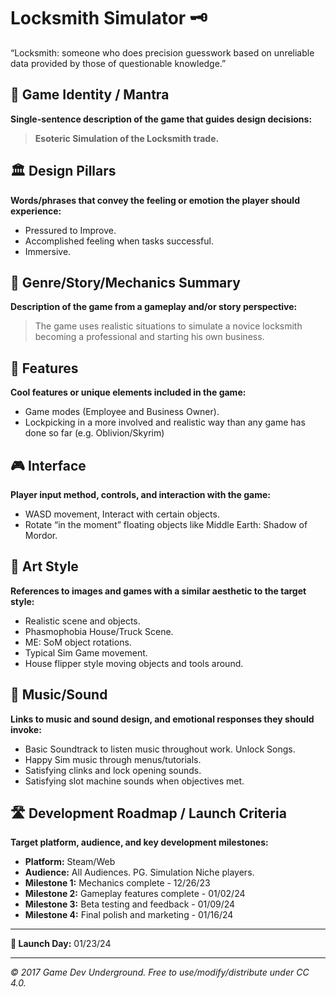 # Locksmith Simulator 🗝️

“Locksmith: someone who does precision guesswork based on unreliable data provided by those of questionable knowledge.”

## 🎯 Game Identity / Mantra

**Single-sentence description of the game that guides design decisions:**

> **Esoteric Simulation of the Locksmith trade.**

## 🏛️ Design Pillars

**Words/phrases that convey the feeling or emotion the player should experience:**

- Pressured to Improve.
- Accomplished feeling when tasks successful.
- Immersive.

## 📖 Genre/Story/Mechanics Summary

**Description of the game from a gameplay and/or story perspective:**

> The game uses realistic situations to simulate a novice locksmith becoming a professional and starting his own business.

## 🌟 Features

**Cool features or unique elements included in the game:**

- Game modes (Employee and Business Owner).
- Lockpicking in a more involved and realistic way than any game has done so far (e.g. Oblivion/Skyrim)

## 🎮 Interface

**Player input method, controls, and interaction with the game:**

- WASD movement, Interact with certain objects.
- Rotate “in the moment” floating objects like Middle Earth: Shadow of Mordor.

## 🎨 Art Style

**References to images and games with a similar aesthetic to the target style:**

- Realistic scene and objects.
- Phasmophobia House/Truck Scene.
- ME: SoM object rotations.
- Typical Sim Game movement.
- House flipper style moving objects and tools around.

## 🎵 Music/Sound

**Links to music and sound design, and emotional responses they should invoke:**

- Basic Soundtrack to listen music throughout work. Unlock Songs.
- Happy Sim music through menus/tutorials.
- Satisfying clinks and lock opening sounds.
- Satisfying slot machine sounds when objectives met.

## 🛣️ Development Roadmap / Launch Criteria

**Target platform, audience, and key development milestones:**

- **Platform:** Steam/Web
- **Audience:** All Audiences. PG. Simulation Niche players.
- **Milestone 1:** Mechanics complete - 12/26/23
- **Milestone 2:** Gameplay features complete - 01/02/24
- **Milestone 3:** Beta testing and feedback - 01/09/24
- **Milestone 4:** Final polish and marketing - 01/16/24

---

**🚀 Launch Day:** 01/23/24

---

_© 2017 Game Dev Underground. Free to use/modify/distribute under CC 4.0._
